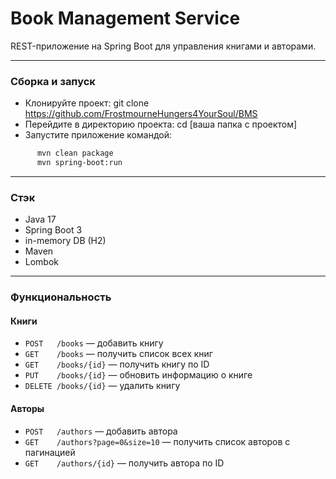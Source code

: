 # Book Management Service
REST-приложение на Spring Boot для управления книгами и авторами.

---
### Сборка и запуск
- Клонируйте проект: git clone https://github.com/FrostmourneHungers4YourSoul/BMS
- Перейдите в директорию проекта: cd [ваша папка с проектом]
- Запустите приложение командой:
```bash
      mvn clean package
      mvn spring-boot:run
```

---

### Стэк
   - Java 17
   - Spring Boot 3 
   - in-memory DB (H2)
   - Maven
   - Lombok

---

### Функциональность
#### Книги
- `POST   /books` — добавить книгу
- `GET    /books` — получить список всех книг
- `GET    /books/{id}` — получить книгу по ID
- `PUT    /books/{id}` — обновить информацию о книге
- `DELETE /books/{id}` — удалить книгу

#### Авторы
- `POST   /authors` — добавить автора
- `GET    /authors?page=0&size=10` — получить список авторов с пагинацией
- `GET    /authors/{id}` — получить автора по ID

